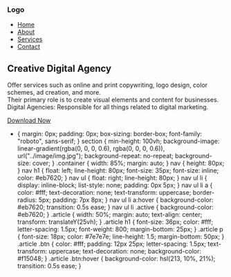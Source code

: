 <!DOCTYPE html>
<html lang="en">
  <head>
    <meta charset="UTF-8" />
    <meta name="viewport" content="width=device-width, initial-scale=1.0" />
    <title>Creating a Landing Page Website</title>
    <link rel="stylesheet" href="style.css" />
  </head>
  <body>
    <section>
      <div class="container">
        <nav>
          <h1>Logo</h1>
          <ul>
            <li><a href="" class="active">Home</a></li>
            <li><a href="">About</a></li>
            <li><a href="">Services</a></li>
            <li><a href="">Contact</a></li>
          </ul>
        </nav>
        <div class="article">
          <h1>Creative Digital Agency</h1>
          <p>
            Offer services such as online and print copywriting, logo design,
            color schemes, ad creation, and more.<br />
            Their primary role is to create visual elements and content for
            businesses. Digital Agencies: Responsible for all things related to
            digital marketing.
          </p>
          <a href="" class="btn">Download Now</a>
        </div>
      </div>
    </section>
  </body>
</html>




* {
  margin: 0px;
  padding: 0px;
  box-sizing: border-box;
  font-family: "roboto", sans-serif;
}
section {
  min-height: 100vh;
  background-image: linear-gradient(rgba(0, 0, 0, 0.6), rgba(0, 0, 0, 0.6)),
    url("../image/img.jpg");
  background-repeat: no-repeat;
  background-size: cover;
}
.container {
  width: 85%;
  margin: auto;
}
nav {
  height: 80px;
}
nav h1 {
  float: left;
  line-height: 80px;
  font-size: 35px;
  font-size: inline;
  color: #eb7620;
}
nav ul {
  float: right;
  line-height: 80px;
}
nav ul li {
  display: inline-block;
  list-style: none;
  padding: 0px 5px;
}
nav ul li a {
  color: #fff;
  text-decoration: none;
  text-transform: uppercase;
  border-radius: 5px;
  padding: 7px 8px;
}
nav ul li a:hover {
  background-color: #eb7620;
  transition: 0.5s ease;
}
nav ul li .active {
  background-color: #eb7620;
}
.article {
  width: 50%;
  margin: auto;
  text-align: center;
  transform: translateY(25vh);
}
.article h1 {
  font-size: 36px;
  color: #fff;
  letter-spacing: 1.5px;
  font-weight: 800;
  margin-bottom: 25px;
}
.article p {
  font-size: 18px;
  color: #7e7e7e;
  line-height: 1.5;
  margin-bottom: 50px;
}
.article .btn {
  color: #fff;
  padding: 12px 25px;
  letter-spacing: 1.5px;
  text-transform: uppercase;
  text-decoration: none;
  background-color: #f15048;
}
.article .btn:hover {
  background-color: hsl(213, 10%, 21%);
  transition: 0.5s ease;
}
